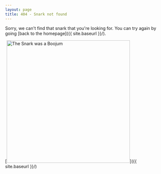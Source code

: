 ```yaml
---
layout: page
title: 404 - Snark not found
---
```


Sorry, we can't find that snark that you're looking for. You can try again by going [back to the homepage]({{ site.baseurl }}/).

[<img src="{{ site.baseurl }}/images/404.jpg" alt="The Snark was a Boojum" title="The Snark was a Boojum" style="width: 400px;"/>]({{ site.baseurl }}/)
